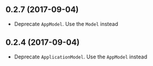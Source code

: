## 0.2.7 (2017-09-04)
- Deprecate `AppModel`. Use the `Model` instead


## 0.2.4 (2017-09-04)
- Deprecate `ApplicationModel`. Use the `AppModel` instead
